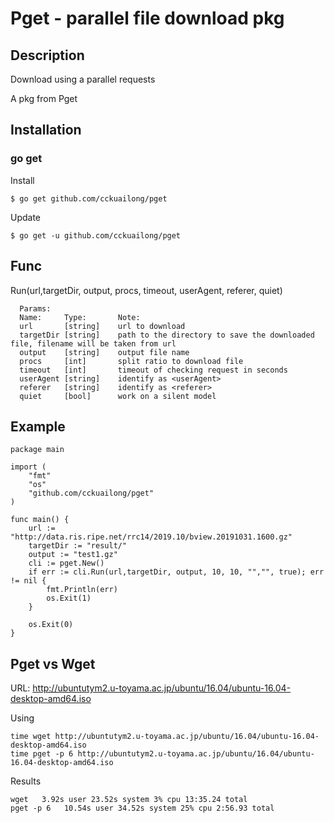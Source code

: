 Pget - parallel file download pkg
=======

## Description

Download using a parallel requests

A pkg from Pget

## Installation

### go get
Install

    $ go get github.com/cckuailong/pget

Update

    $ go get -u github.com/cckuailong/pget

## Func

Run(url,targetDir, output, procs, timeout, userAgent, referer, quiet)
```
  Params:   
  Name:     Type:       Note:
  url       [string]    url to download
  targetDir [string]    path to the directory to save the downloaded file, filename will be taken from url
  output    [string]    output file name
  procs     [int]       split ratio to download file
  timeout   [int]       timeout of checking request in seconds
  userAgent [string]    identify as <userAgent>
  referer   [string]    identify as <referer>
  quiet     [bool]      work on a silent model
```

## Example

```
package main

import (
	"fmt"
	"os"
	"github.com/cckuailong/pget"
)

func main() {
	url := "http://data.ris.ripe.net/rrc14/2019.10/bview.20191031.1600.gz"
	targetDir := "result/"
	output := "test1.gz"
	cli := pget.New()
	if err := cli.Run(url,targetDir, output, 10, 10, "","", true); err != nil {
		fmt.Println(err)
		os.Exit(1)
	}

	os.Exit(0)
}
```

## Pget vs Wget

URL: http://ubuntutym2.u-toyama.ac.jp/ubuntu/16.04/ubuntu-16.04-desktop-amd64.iso

Using
```
time wget http://ubuntutym2.u-toyama.ac.jp/ubuntu/16.04/ubuntu-16.04-desktop-amd64.iso
time pget -p 6 http://ubuntutym2.u-toyama.ac.jp/ubuntu/16.04/ubuntu-16.04-desktop-amd64.iso
```
Results

```
wget   3.92s user 23.52s system 3% cpu 13:35.24 total
pget -p 6   10.54s user 34.52s system 25% cpu 2:56.93 total
```
